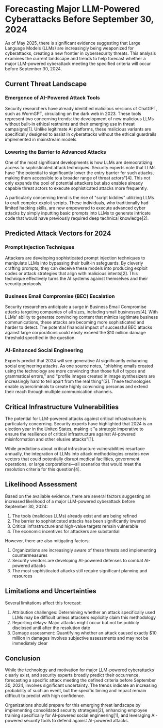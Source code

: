 # Forecasting Major LLM-Powered Cyberattacks Before September 30, 2024

As of May 2025, there is significant evidence suggesting that Large Language Models (LLMs) are increasingly being weaponized for cyberattacks, creating a new frontier in cybersecurity threats. This analysis examines the current landscape and trends to help forecast whether a major LLM-powered cyberattack meeting the specified criteria will occur before September 30, 2024.

## Current Threat Landscape

### Emergence of AI-Powered Attack Tools

Security researchers have already identified malicious versions of ChatGPT, such as WormGPT, circulating on the dark web in 2023. These tools represent two concerning trends: the development of new malicious LLMs without built-in ethical restraints and their emerging use in threat campaigns[1]. Unlike legitimate AI platforms, these malicious variants are specifically designed to assist in cyberattacks without the ethical guardrails implemented in mainstream models.

### Lowering the Barrier to Advanced Attacks

One of the most significant developments is how LLMs are democratizing access to sophisticated attack techniques. Security experts note that LLMs have "the potential to significantly lower the entry barrier for such attacks, making them accessible to a broader range of threat actors"[4]. This not only expands the pool of potential attackers but also enables already capable threat actors to execute sophisticated attacks more frequently.

A particularly concerning trend is the rise of "script kiddies" utilizing LLMs to craft complex exploit scripts. These individuals, who traditionally had limited hacking skills, are now empowered to execute advanced cyber attacks by simply inputting basic prompts into LLMs to generate intricate code that would have previously required deep technical knowledge[2].

## Predicted Attack Vectors for 2024

### Prompt Injection Techniques

Attackers are developing sophisticated prompt injection techniques to manipulate LLMs into bypassing their built-in safeguards. By cleverly crafting prompts, they can deceive these models into producing exploit codes or attack strategies that align with malicious intents[2]. This technique effectively turns the AI systems against themselves and their security protocols.

### Business Email Compromise (BEC) Escalation

Security researchers anticipate a surge in Business Email Compromise attacks targeting companies of all sizes, including small businesses[4]. With LLMs' ability to generate convincing content that mimics legitimate business communications, these attacks are becoming more sophisticated and harder to detect. The potential financial impact of successful BEC attacks against large corporations could easily exceed the $10 million damage threshold specified in the question.

### AI-Enhanced Social Engineering

Experts predict that 2024 will see generative AI significantly enhancing social engineering attacks. As one source notes, "phishing emails created using the technology are more convincing than those full of typos and grammatical errors," and "profile images created in image synthesizers are increasingly hard to tell apart from the real thing"[3]. These technologies enable cybercriminals to create highly convincing personas and extend their reach through multiple communication channels.

## Critical Infrastructure Vulnerabilities

The potential for LLM-powered attacks against critical infrastructure is particularly concerning. Security experts have highlighted that 2024 is an election year in the United States, making it "a strategic imperative to ensure the resilience of critical infrastructure against AI-powered misinformation and other elusive attacks"[1]. 

While predictions about critical infrastructure vulnerabilities resurface annually, the integration of LLMs into attack methodologies creates new vectors that could potentially disrupt medical facilities, government operations, or large corporations—all scenarios that would meet the resolution criteria for this question[4].

## Likelihood Assessment

Based on the available evidence, there are several factors suggesting an increased likelihood of a major LLM-powered cyberattack before September 30, 2024:

1. The tools (malicious LLMs) already exist and are being refined
2. The barrier to sophisticated attacks has been significantly lowered
3. Critical infrastructure and high-value targets remain vulnerable
4. The economic incentives for attackers are substantial

However, there are also mitigating factors:

1. Organizations are increasingly aware of these threats and implementing countermeasures
2. Security vendors are developing AI-powered defenses to combat AI-powered attacks
3. The most sophisticated attacks still require significant planning and resources

## Limitations and Uncertainties

Several limitations affect this forecast:

1. Attribution challenges: Determining whether an attack specifically used LLMs may be difficult unless attackers explicitly claim this methodology
2. Reporting delays: Major attacks might occur but not be publicly disclosed until after the resolution date
3. Damage assessment: Quantifying whether an attack caused exactly $10 million in damages involves subjective assessments and may not be immediately clear

## Conclusion

While the technology and motivation for major LLM-powered cyberattacks clearly exist, and security experts broadly predict their occurrence, forecasting a specific attack meeting the defined criteria before September 30, 2024, involves significant uncertainty. The trends indicate an increasing probability of such an event, but the specific timing and impact remain difficult to predict with high confidence.

Organizations should prepare for this emerging threat landscape by implementing consolidated security strategies[2], enhancing employee training specifically for AI-powered social engineering[1], and leveraging AI-powered security tools to defend against AI-powered attacks.